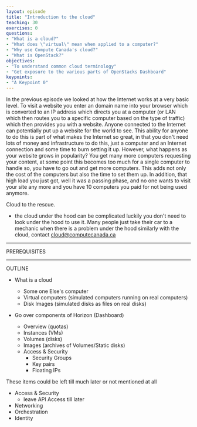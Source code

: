 ```yaml
---
layout: episode
title: "Introduction to the cloud"
teaching: 30
exercises: 0
questions:
- "What is a cloud?"
- "What does \"virtual\" mean when applied to a computer?"
- "Why use Compute Canada's cloud?"
- "What is OpenStack?"
objectives:
- "To understand common cloud terminology"
- "Get exposure to the various parts of OpenStacks Dashboard"
keypoints:
- "A Keypoint 0"
---
```


In the previous episode we looked at how the Internet works at a very basic level. To visit a website you enter an domain name into your browser which is converted to an IP address which directs you at a computer (or LAN which then routes you to a specific computer based on the type of traffic) which then provides you with a website. Anyone connected to the Internet can potentially put up a website for the world to see. This ability for anyone to do this is part of what makes the Internet so great, in that you don't need lots of money and infrastructure to do this, just a computer and an Internet connection and some time to burn setting it up. However, what happens as your website grows in popularity? You get many more computers requesting your content, at some point this becomes too much for a single computer to handle so, you have to go out and get more computers. This adds not only the cost of the computers but also the time to set them up. In addition, that high load you just got, well it was a passing phase, and no one wants to visit your site any more and you have 10 computers you paid for not being used anymore.

Cloud to the rescue.

* the cloud under the hood can be complicated luckily you don't need to look under the hood to use it. Many people just take their car to a mechanic when there is a problem under the hood similarly with the cloud, contact cloud@computecanada.ca

---
PREREQUISITES 

---
OUTLINE

* What is a cloud
  * Some one Else's computer
  * Virtual computers (simulated computers running on real computers)
  * Disk Images (simulated disks as files on real disks)
  
* Go over components of Horizon (Dashboard)
  * Overview (quotas)
  * Instances (VMs)
  * Volumes (disks)
  * Images (archives of Volumes/Static disks)
  * Access & Security
    * Security Groups
    * Key pairs
    * Floating IPs

These items could be left till much later or not mentioned at all

* Access & Security
  * leave API Access till later 
* Networking 
* Orchestration 
* Identity
  
